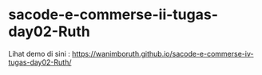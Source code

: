 # sacode-e-commerse-ii-tugas-day02-Ruth
Lihat demo di sini : https://wanimboruth.github.io/sacode-e-commerse-iv-tugas-day02-Ruth/
